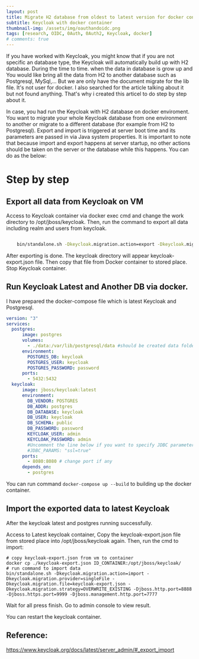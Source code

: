 ```yaml
---
layout: post
title: Migrate H2 database from oldest to latest version for docker container on Keycloak.
subtitle: Keycloak with docker container
thumbnail-img: /assets/img/oauthandoidc.png
tags: [research, OIDC, 0Auth, 0Auth2, Keycloak, docker]
# comments: true
---
```


If you have worked with Keycloak, you might know that if you are not specific an database type, the Keycloak will automatically build up with H2 database. During the time to time. when the data in database is grow up and You would like bring all the data from H2 to another database such as Postgresql, MySql,... But we are only have the document migrate for the lib file. It's not user for docker. I also searched for the article talking about it but not found anything. That's why i created this articel to do step by step about it. 


 In case, you had run the Keycloak with H2 database on docker enviroment. You want to migrate your whole Keycloak database from one environment to another or migrate to a different database (for example from H2 to Postgresql). Export and import is triggered at server boot time and its parameters are passed in via Java system properties. It is important to note that because import and export happens at server startup, no other actions should be taken on the server or the database while this happens. You can do as the below:



# Step by step

##  Export all data from Keycloak on VM

Access to Keycloak container via docker exec cmd and change the work directory to /opt/jboss/keycloak. Then, run the command to export all data including realm and users from keycloak.

```bat

    bin/standalone.sh -Dkeycloak.migration.action=export -Dkeycloak.migration.provider=singleFile -Dkeycloak.migration.file=keycloak-export.json -Djboss.http.port=8888 -Djboss.https.port=9999 -Djboss.management.http.port=7777

```

After exporting is done. The keycloak directory will appear keycloak-export.json file. Then copy that file from Docker container to stored place. Stop Keycloak container.

## Run Keycloak Latest and Another DB via docker. 

I have prepared the docker-compose file which is latest Keycloak and Postgresql.

```yaml
version: "3"
services:
  postgres:
      image: postgres
      volumes:
        - ./data:/var/lib/postgresql/data #should be created data folder in VM
      environment:
        POSTGRES_DB: keycloak
        POSTGRES_USER: keycloak
        POSTGRES_PASSWORD: password
      ports:
        - 5432:5432
  keycloak:
      image: jboss/keycloak:latest
      environment:
        DB_VENDOR: POSTGRES
        DB_ADDR: postgres
        DB_DATABASE: keycloak
        DB_USER: keycloak
        DB_SCHEMA: public
        DB_PASSWORD: password
        KEYCLOAK_USER: admin
        KEYCLOAK_PASSWORD: admin
        #Uncomment the line below if you want to specify JDBC parameters. The parameter below is just an example, and it shouldn't be used in production without knowledge. It is highly recommended that you read the PostgreSQL JDBC driver documentation in order to use it.
        #JDBC_PARAMS: "ssl=true"
      ports:
        - 8080:8080 # change port if any
      depends_on:
        - postgres

```
You can run command `docker-compose up --build` to building up the docker container.

## Import the exported data to latest Keycloak

After the keycloak latest and postgres running successfully. 

Access to Latest keycloak container, Copy the keycloak-export.json file from stored place into /opt/jboss/keycloak again. Then, run the cmd to import:

```
# copy keycloak-export.json from vm to container
docker cp ./keycloak-export.json ID_CONTAINER:/opt/jboss/keycloak/
# run command to import data
bin/standalone.sh -Dkeycloak.migration.action=import -Dkeycloak.migration.provider=singleFile -Dkeycloak.migration.file=keycloak-export.json -Dkeycloak.migration.strategy=OVERWRITE_EXISTING -Djboss.http.port=8888 -Djboss.https.port=9999 -Djboss.management.http.port=7777

```

Wait for all press finish. Go to admin console to view result.

You can restart the keycloak container.

## Reference:

https://www.keycloak.org/docs/latest/server_admin/#_export_import